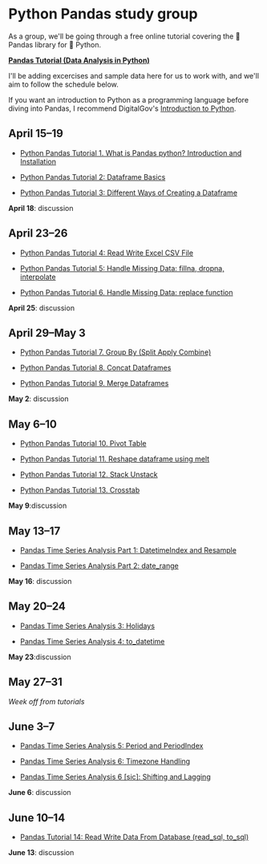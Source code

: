 # Python Pandas study group

As a group, we'll be going through a free online tutorial covering the :panda_face: Pandas library for :snake: Python.

[**Pandas Tutorial (Data Analysis in Python)**](https://www.youtube.com/playlist?list=PLeo1K3hjS3uuASpe-1LjfG5f14Bnozjwy)

I'll be adding excercises and sample data here for us to work with, and we'll aim to follow the schedule below.

If you want an introduction to Python as a programming language before diving into Pandas, I recommend DigitalGov's [Introduction to Python](https://www.youtube.com/watch?v=v8JtNRwy0cE&list=PLd9b-GuOJ3nGgxQxVIsu_JaFif3gUMFjS).

## April 15–19

- [Python Pandas Tutorial 1. What is Pandas python? Introduction and Installation](https://www.youtube.com/watch?v=CmorAWRsCAw&list=PLeo1K3hjS3uuASpe-1LjfG5f14Bnozjwy&index=2&t=0s)

- [Python Pandas Tutorial 2: Dataframe Basics](https://www.youtube.com/watch?v=F6kmIpWWEdU&list=PLeo1K3hjS3uuASpe-1LjfG5f14Bnozjwy&index=3&t=0s)

- [Python Pandas Tutorial 3: Different Ways of Creating a Dataframe](https://www.youtube.com/watch?v=3k0HbcUGErE&list=PLeo1K3hjS3uuASpe-1LjfG5f14Bnozjwy&index=4&t=0s)

**April 18**: discussion

## April 23–26

- [Python Pandas Tutorial 4: Read Write Excel CSV File](https://www.youtube.com/watch?v=-0NwrcZOKhQ&list=PLeo1K3hjS3uuASpe-1LjfG5f14Bnozjwy&index=5&t=0s)

- [Python Pandas Tutorial 5: Handle Missing Data: fillna, dropna, interpolate](https://www.youtube.com/watch?v=EaGbS7eWSs0&list=PLeo1K3hjS3uuASpe-1LjfG5f14Bnozjwy&index=6&t=0s)

- [Python Pandas Tutorial 6. Handle Missing Data: replace function](https://www.youtube.com/watch?v=XOxABiMhG2U&list=PLeo1K3hjS3uuASpe-1LjfG5f14Bnozjwy&index=7&t=0s)

**April 25**: discussion

## April 29–May 3

- [Python Pandas Tutorial 7. Group By (Split Apply Combine)](https://www.youtube.com/watch?v=Wb2Tp35dZ-I&list=PLeo1K3hjS3uuASpe-1LjfG5f14Bnozjwy&index=8&t=0s)

- [Python Pandas Tutorial 8. Concat Dataframes](https://www.youtube.com/watch?v=WGOEFok1szA&list=PLeo1K3hjS3uuASpe-1LjfG5f14Bnozjwy&index=9&t=0s)

- [Python Pandas Tutorial 9. Merge Dataframes](https://www.youtube.com/watch?v=h4hOPGo4UVU&list=PLeo1K3hjS3uuASpe-1LjfG5f14Bnozjwy&index=10&t=0s)

**May 2**: discussion

## May 6–10

- [Python Pandas Tutorial 10. Pivot Table](https://www.youtube.com/watch?v=xPPs59pn6qU&list=PLeo1K3hjS3uuASpe-1LjfG5f14Bnozjwy&index=11&t=0s)

- [Python Pandas Tutorial 11. Reshape dataframe using melt](https://www.youtube.com/watch?v=oY62o-tBHF4&list=PLeo1K3hjS3uuASpe-1LjfG5f14Bnozjwy&index=12&t=0s)

- [Python Pandas Tutorial 12. Stack Unstack](https://www.youtube.com/watch?v=BUOy4RUUepg&list=PLeo1K3hjS3uuASpe-1LjfG5f14Bnozjwy&index=13&t=0s)

- [Python Pandas Tutorial 13. Crosstab](https://www.youtube.com/watch?v=I_kUj-MfYys&list=PLeo1K3hjS3uuASpe-1LjfG5f14Bnozjwy&index=14&t=0s)

**May 9**:discussion

## May 13–17

- [Pandas Time Series Analysis Part 1: DatetimeIndex and Resample](https://www.youtube.com/watch?v=r0s4slGHwzE&list=PLeo1K3hjS3uuASpe-1LjfG5f14Bnozjwy&index=15&t=0s)

- [Pandas Time Series Analysis Part 2: date_range](https://www.youtube.com/watch?v=A9c7hGXQ5A8&list=PLeo1K3hjS3uuASpe-1LjfG5f14Bnozjwy&index=16&t=0s)

**May 16**: discussion

## May 20–24

- [Pandas Time Series Analysis 3: Holidays](https://www.youtube.com/watch?v=Fo0IMzfcnQE&list=PLeo1K3hjS3uuASpe-1LjfG5f14Bnozjwy&index=17&t=0s)

- [Pandas Time Series Analysis 4: to_datetime](https://www.youtube.com/watch?v=igWjq3jtLYI&list=PLeo1K3hjS3uuASpe-1LjfG5f14Bnozjwy&index=18&t=0s)

**May 23**:discussion

## May 27–31

_Week off from tutorials_

## June 3–7

- [Pandas Time Series Analysis 5: Period and PeriodIndex](https://www.youtube.com/watch?v=3l9YOS4y24Y&list=PLeo1K3hjS3uuASpe-1LjfG5f14Bnozjwy&index=19&t=0s)

- [Pandas Time Series Analysis 6: Timezone Handling](https://www.youtube.com/watch?v=9IW2GIJajLs&list=PLeo1K3hjS3uuASpe-1LjfG5f14Bnozjwy&index=20&t=0s)

- [Pandas Time Series Analysis 6 [sic]: Shifting and Lagging](https://www.youtube.com/watch?v=0lsmdNLNorY&list=PLeo1K3hjS3uuASpe-1LjfG5f14Bnozjwy&index=21&t=0s)

**June 6**: discussion

## June 10–14

- [Pandas Tutorial 14: Read Write Data From Database (read_sql, to_sql)](https://www.youtube.com/watch?v=M-4EpNdlSuY&list=PLeo1K3hjS3uuASpe-1LjfG5f14Bnozjwy&index=22&t=0s)

**June 13**: discussion 

